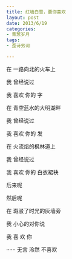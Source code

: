 ```yaml
---
title: 红墙白雪，要你喜欢
layout: post
date: 2013/6/19
categories: 
- 青葱岁月
tags:
- 歪诗劣词

---
```


在  一路向北的火车上

我  曾经说过

我  喜欢  你的  字

在  青空蓝水的大明湖畔

我  曾经说过

我  喜欢  你的   发

在 火流焰的枫林道上

我  曾经说过

我  喜欢  你的  白衣裙袂

后来呢

然后呢

在 斑驳了时光的灰墙旁

我 小心的对你说

我
喜 欢 你

······
无言
泠然
不喜欢